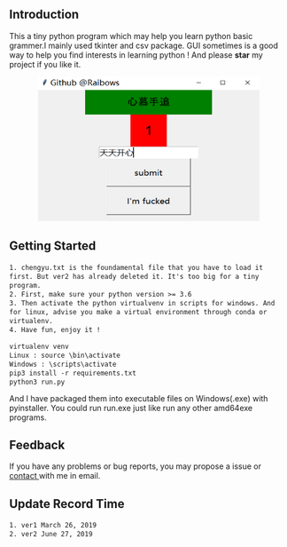 ## Introduction
This a tiny python program which may help you 
learn python basic grammer.I mainly used tkinter and csv package. GUI sometimes is a good way to help you find interests in learning python ! And please **star** my project if you like it.
<div align="center">
<img src="demo/1.png" width=400 height=260 alt="run demo">
</div>

## Getting Started
    1. chengyu.txt is the foundamental file that you have to load it first. But ver2 has already deleted it. It's too big for a tiny program.
    2. First, make sure your python version >= 3.6
    3. Then activate the python virtualvenv in scripts for windows. And for linux, advise you make a virtual environment through conda or virtualenv.
    4. Have fun, enjoy it !
```
virtualenv venv
Linux : source \bin\activate
Windows : \scripts\activate
pip3 install -r requirements.txt
python3 run.py
``` 
And I have packaged them into executable files on Windows(.exe) with pyinstaller. You could run run.exe just like run any other amd64exe programs.


## Feedback
If you have any problems or bug reports, you may propose a issue or <a href="Mailto:raibows@hotmail.com">contact </a> with me in email.

## Update Record Time
    1. ver1 March 26, 2019
    2. ver2 June 27, 2019





